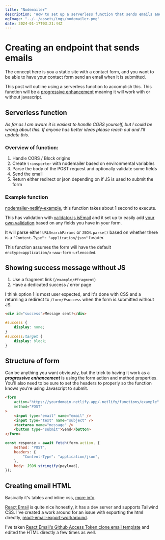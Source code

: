 ```yaml
---
title: "Nodemailer"
description: "How to set up a serverless function that sends emails and use it on a static website"
ogImage: "../../assets/imgs/nodemailer.png"
date: 2024-01-17T03:21:44Z
---
```


# Creating an endpoint that sends emails

The concept here is you a static site with a contact form, and you want to be able to have your contact form send an email when it is submitted.

This post will outline using a serverless function to accomplish this. This function will be a [progressive enhancement](https://developer.mozilla.org/en-US/docs/Glossary/Progressive_Enhancement) meaning it will work with or without javascript. 

## Serverless function

*As far as I am aware it is easiest to handle CORS yourself, but I could be wrong about this. If anyone has better ideas please reach out and I'll update this.*

### Overview of function:

1. Handle CORS / Block origins
2. Create `transporter` with nodemailer based on environmental variables
3. Parse the body of the POST request and optionally validate some fields
4. Send the email
5. Return either redirect or json depending on if JS is used to submit the form

### Example function

[nodemailer-netlify-example](https://github.com/OliverSpeir/nodemailer-netlify-example), this function takes about 1 second to execute.

This has validation with [validator.js isEmail](https://github.com/validatorjs/validator.js/tree/master) and it set up to easily add [your own validation](https://github.com/OliverSpeir/nodemailer-netlify-example/blob/77eb9dd13fc762320e6e15900374e0819edd34a9/src/utils/index.ts#L11-L28) based on any fields you have in your form. 

It will parse either `URLSearchParams` or `JSON.parse()` based on whether there is a `"Content-Type": "application/json"` header. 

This function assumes the form will have the default `enctype=application/x-www-form-urlencoded`. 

## Showing success message without JS

1. Use a fragment link (`/example/#fragment`)
2. Have a dedicated success / error page

I think option 1 is most user expected, and it's done with CSS and a returning a redirect to `/form/#success` when the form is submitted without JS.

```html
<div id="success">Message sent!</div>
```
```css
#success {
	display: none;
}
#success:target {
	display: block;
}
```

## Structure of form

Can be anything you want obviously, but the trick to having it work as a ***progressive enhancement*** is using the form action and method properties. You'll also need to be sure to set the headers to properly so the function knows you're using Javascript to submit.

```html ins={2-3}
<form
	action="https://yourdomain.netlify.app/.netlify/functions/example"
	method="POST"
>
	<input type="email" name="email" />
	<input type="text" name="subject" />
	<textarea name="message" />
	<button type="submit">Send</button>
</form>
```

```js ins={3-5}
const response = await fetch(form.action, {
	method: "POST",
	headers: {
		"Content-Type": "application/json",
	},
	body: JSON.stringify(payload),
});
```

## Creating email HTML

Basically it's tables and inline css, [more info](https://www.smashingmagazine.com/2021/04/complete-guide-html-email-templates-tools/).

[React Email](https://react.email/) is quite nice honestly, it has a dev server and supports Tailwind CSS. I've created a work around for an issue with exporting the html directly, [react-email-export-workaround](https://github.com/OliverSpeir/react-email-export-workaround).

I've taken [React Email's Github Access Token clone email template](https://demo.react.email/preview/github-access-token.tsx?view=source&lang=markup) and edited the HTML directly a few times as well.